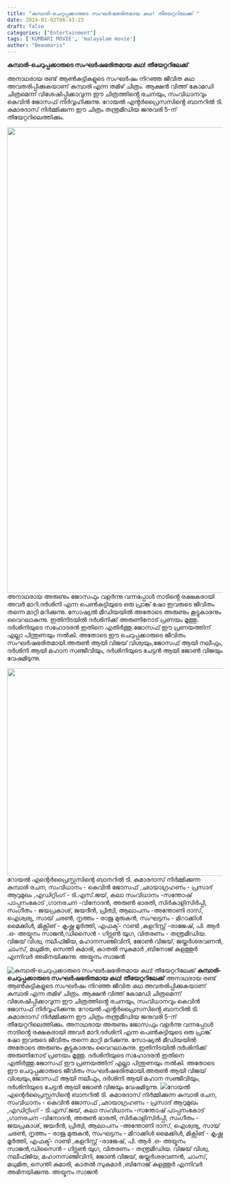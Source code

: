 ```yaml
---
title: "കുമ്പാരി-ചെറുപ്പക്കാരുടെ സംഘർഷഭരിതമായ കഥ! തീയേറ്ററിലേക്ക് "
date: 2024-01-02T06:43:23
draft: false
categories: ["Entertainment"]
tags: ['KUMBARI MOVIE', 'malayalam movie']
author: "Beaumaris"
---
```


<strong>കുമ്പാരി-ചെറുപ്പക്കാരുടെ സംഘർഷഭരിതമായ കഥ! തീയേറ്ററിലേക്ക് </strong>

അനാഥരായ രണ്ട് ആൺകുട്ടികളുടെ സംഘർഷം നിറഞ്ഞ ജീവിത കഥ അവതരിപ്പിക്കുകയാണ് കുമ്പാരി എന്ന തമിഴ് ചിത്രം. ആക്ഷൻ വിത്ത് കോമഡി ചിത്രമെന്ന് വിശേഷിപ്പിക്കാവുന്ന ഈ ചിത്രത്തിൻ്റെ രചനയും, സംവിധാനവും കെവിൻ ജോസഫ് നിർവ്വഹിക്കുന്നു. റോയൽ എൻ്റർപ്രൈസസിൻ്റെ ബാനറിൽ ടി. കുമാരദാസ് നിർമ്മിക്കുന്ന ഈ ചിത്രം തന്ത്രമീഡിയ ജനുവരി 5-ന് തീയേറ്ററിലെത്തിക്കും.

<img class="alignnone size-full wp-image-436422" src="https://cdn.boolokam.com/articles/2024/01/JH.jpg" alt="" width="800" height="1086" /> അനാഥരായ അരുണും ജോസഫും വളർന്നു വന്നപ്പോൾ നാടിൻ്റെ രക്ഷകരായി അവർ മാറി.ദർശിനി എന്ന പെൺകുട്ടിയുടെ ഒരു പ്രാങ്ക് ഷോ ഇവരുടെ ജീവിതം തന്നെ മാറ്റി മറിക്കുന്നു. സോഷ്യൽ മീഡിയയിൽ അതോടെ അരുണും കൂട്ടുകാരനും വൈറലാകുന്നു. ഇതിനിടയിൽ ദർശിനിക്ക് അരുണിനോട് പ്രണയം മൂത്തു. ദർശിനിയുടെ സഹോദരൻ ഇതിനെ എതിർത്തു.ജോസഫ് ഈ പ്രണയത്തിന് എല്ലാ പിന്തുണയും നൽകി. അതോടെ ഈ ചെറുപ്പക്കാരുടെ ജീവിതം സംഘർഷഭരിതമായി.അരുൺ ആയി വിജയ് വിശ്വയും,ജോസഫ് ആയി നലീഫും, ദർശിനി ആയി മഹാന സഞ്ജീവിയും, ദർശിനിയുടെ ചേട്ടൻ ആയി ജോൺ വിജയും വേഷമിടുന്നു.

<img class="alignnone size-full wp-image-436423" src="https://cdn.boolokam.com/articles/2024/01/K.jpg" alt="" width="944" height="484" />റോയൽ എന്റെർപ്രൈസ്സസിന്റെ ബാനറിൽ ടി. കുമാരദാസ് നിർമ്മിക്കുന്ന കുമ്പാരി രചന, സംവിധാനം - കെവിൻ ജോസഫ് ,ഛായാഗ്രഹണം - പ്രസാദ് ആറുമുഖം ,എഡിറ്റിംഗ് - ടി.എസ്.ജയ്, കലാ സംവിധാനം -സന്തോഷ്‌ പാപ്പനംകോട് ,ഗാനരചന -വിനോദൻ, അരുൺ ഭാരതി, സിർകാളിസിർപ്പി, സംഗീതം - ജയപ്രകാശ്, ജയദീൻ, പ്രിത്വി, ആലാപനം -അന്തോണി ദാസ്, ഐശ്വര്യ, സായ് ചരൺ, നൃത്തം - രാജു മുരുകൻ, സംഘട്ടനം - മിറാക്കിൾ മൈക്കിൾ, മിക്സിങ് - കൃഷ്ണ മൂർത്തി, എഫക്ട്- റാണ്ടി ,കളറിസ്റ്റ് -രാജേഷ്, പി. ആർ .ഒ- അയ്മനം സാജൻ,ഡിസൈൻ - ഗിട്സൺ യുഗ, വിതരണം - തന്ത്രമീഡിയ. വിജയ് വിശ്വ, നലീഫ്ജിയ, മഹാനസഞ്ജിവിനി, ജോൺ വിജയ്, ജയ്ലർശരവണൻ, ചാംസ്, മധുമിത, സെന്തി കുമാരി, കാതൽ സുകുമാർ ,ബിനോജ് കുളത്തൂർ എന്നിവർ അഭിനയിക്കുന്നു. അയ്മനം സാജൻ


![കുമ്പാരി-ചെറുപ്പക്കാരുടെ സംഘർഷഭരിതമായ കഥ! തീയേറ്ററിലേക്ക് ](https://cdn.boolokam.com/articles/2024/01/JH.jpg)**കുമ്പാരി-ചെറുപ്പക്കാരുടെ സംഘർഷഭരിതമായ കഥ! തീയേറ്ററിലേക്ക്** അനാഥരായ രണ്ട് ആൺകുട്ടികളുടെ സംഘർഷം നിറഞ്ഞ ജീവിത കഥ അവതരിപ്പിക്കുകയാണ് കുമ്പാരി എന്ന തമിഴ് ചിത്രം. ആക്ഷൻ വിത്ത് കോമഡി ചിത്രമെന്ന് വിശേഷിപ്പിക്കാവുന്ന ഈ ചിത്രത്തിൻ്റെ രചനയും, സംവിധാനവും കെവിൻ ജോസഫ് നിർവ്വഹിക്കുന്നു. റോയൽ എൻ്റർപ്രൈസസിൻ്റെ ബാനറിൽ ടി. കുമാരദാസ് നിർമ്മിക്കുന്ന ഈ ചിത്രം തന്ത്രമീഡിയ ജനുവരി 5-ന് തീയേറ്ററിലെത്തിക്കും. അനാഥരായ അരുണും ജോസഫും വളർന്നു വന്നപ്പോൾ നാടിൻ്റെ രക്ഷകരായി അവർ മാറി.ദർശിനി എന്ന പെൺകുട്ടിയുടെ ഒരു പ്രാങ്ക് ഷോ ഇവരുടെ ജീവിതം തന്നെ മാറ്റി മറിക്കുന്നു. സോഷ്യൽ മീഡിയയിൽ അതോടെ അരുണും കൂട്ടുകാരനും വൈറലാകുന്നു. ഇതിനിടയിൽ ദർശിനിക്ക് അരുണിനോട് പ്രണയം മൂത്തു. ദർശിനിയുടെ സഹോദരൻ ഇതിനെ എതിർത്തു.ജോസഫ് ഈ പ്രണയത്തിന് എല്ലാ പിന്തുണയും നൽകി. അതോടെ ഈ ചെറുപ്പക്കാരുടെ ജീവിതം സംഘർഷഭരിതമായി.അരുൺ ആയി വിജയ് വിശ്വയും,ജോസഫ് ആയി നലീഫും, ദർശിനി ആയി മഹാന സഞ്ജീവിയും, ദർശിനിയുടെ ചേട്ടൻ ആയി ജോൺ വിജയും വേഷമിടുന്നു. ![](https://cdn.boolokam.com/articles/2024/01/K.jpg)റോയൽ എന്റെർപ്രൈസ്സസിന്റെ ബാനറിൽ ടി. കുമാരദാസ് നിർമ്മിക്കുന്ന കുമ്പാരി രചന, സംവിധാനം - കെവിൻ ജോസഫ് ,ഛായാഗ്രഹണം - പ്രസാദ് ആറുമുഖം ,എഡിറ്റിംഗ് - ടി.എസ്.ജയ്, കലാ സംവിധാനം -സന്തോഷ്‌ പാപ്പനംകോട് ,ഗാനരചന -വിനോദൻ, അരുൺ ഭാരതി, സിർകാളിസിർപ്പി, സംഗീതം - ജയപ്രകാശ്, ജയദീൻ, പ്രിത്വി, ആലാപനം -അന്തോണി ദാസ്, ഐശ്വര്യ, സായ് ചരൺ, നൃത്തം - രാജു മുരുകൻ, സംഘട്ടനം - മിറാക്കിൾ മൈക്കിൾ, മിക്സിങ് - കൃഷ്ണ മൂർത്തി, എഫക്ട്- റാണ്ടി ,കളറിസ്റ്റ് -രാജേഷ്, പി. ആർ .ഒ- അയ്മനം സാജൻ,ഡിസൈൻ - ഗിട്സൺ യുഗ, വിതരണം - തന്ത്രമീഡിയ. വിജയ് വിശ്വ, നലീഫ്ജിയ, മഹാനസഞ്ജിവിനി, ജോൺ വിജയ്, ജയ്ലർശരവണൻ, ചാംസ്, മധുമിത, സെന്തി കുമാരി, കാതൽ സുകുമാർ ,ബിനോജ് കുളത്തൂർ എന്നിവർ അഭിനയിക്കുന്നു. അയ്മനം സാജൻ
